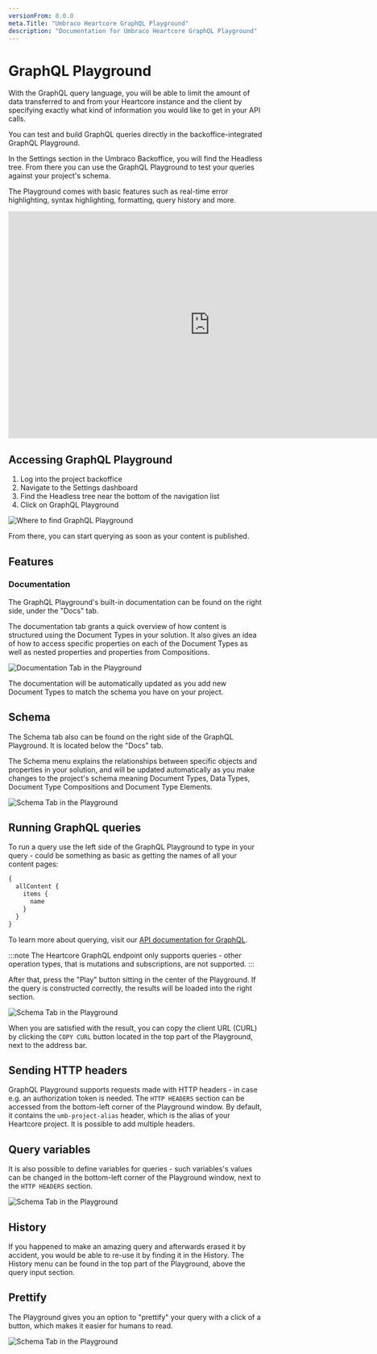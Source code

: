 ```yaml
---
versionFrom: 8.0.0
meta.Title: "Umbraco Heartcore GraphQL Playground"
description: "Documentation for Umbraco Heartcore GraphQL Playground"
---
```


# GraphQL Playground

With the GraphQL query language, you will be able to limit the amount of data transferred to and from your Heartcore instance and the client by specifying exactly what kind of information you would like to get in your API calls.

You can test and build GraphQL queries directly in the backoffice-integrated GraphQL Playground.

In the Settings section in the Umbraco Backoffice, you will find the Headless tree. From there you can use the GraphQL Playground to test your queries against your project's schema.

The Playground comes with basic features such as real-time error highlighting, syntax highlighting, formatting, query history and more.

<iframe width="800" height="450" title="Umbraco Heartcore: GraphQL Playground" src="https://www.youtube.com/embed/25gpH6FJIxA?rel=0" frameborder="0" allow="autoplay; encrypted-media" allowfullscreen></iframe>

## Accessing GraphQL Playground

1. Log into the project backoffice
2. Navigate to the Settings dashboard
3. Find the Headless tree near the bottom of the navigation list
4. Click on GraphQL Playground

![Where to find GraphQL Playground](images/where-to-find-graphql-playground.png)

From there, you can start querying as soon as your content is published.

## Features

### Documentation

The GraphQL Playground's built-in documentation can be found on the right side, under the "Docs" tab.

The documentation tab grants a quick overview of how content is structured using the Document Types in your solution. It also gives an idea of how to access specific properties on each of the Document Types as well as nested properties and properties from Compositions.

![Documentation Tab in the Playground](images/docs-helper.png)

The documentation will be automatically updated as you add new Document Types to match the schema you have on your project.

## Schema

The Schema tab also can be found on the right side of the GraphQL Playground. It is located below the "Docs" tab.

The Schema menu explains the relationships between specific objects and properties in your solution, and will be updated automatically as you make changes to the project's schema meaning Document Types, Data Types, Document Type Compositions and Document Type Elements.

![Schema Tab in the Playground](images/schema-helper.png)

## Running GraphQL queries

To run a query use the left side of the GraphQL Playground to type in your query - could be something as basic as getting the names of all your content pages:

```graphql
{
  allContent {
    items {
      name
    }
  }
}
```

To learn more about querying, visit our [API documentation for GraphQL](../../API-Documentation/GraphQL/index.md).

:::note
The Heartcore GraphQL endpoint only supports queries - other operation types, that is mutations and subscriptions, are not supported.
:::

After that, press the "Play" button sitting in the center of the Playground. If the query is constructed correctly, the results will be loaded into the right section.

![Schema Tab in the Playground](images/sample-query.png)

When you are satisfied with the result, you can copy the client URL (CURL) by clicking the `COPY CURL` button located in the top part of the Playground, next to the address bar.

## Sending HTTP headers

GraphQL Playground supports requests made with HTTP headers - in case e.g. an authorization token is needed.
The `HTTP HEADERS` section can be accessed from the bottom-left corner of the Playground window. By default, it contains the `umb-project-alias` header, which is the alias of your Heartcore project.
It is possible to add multiple headers.

## Query variables

It is also possible to define variables for queries - such variables's values can be changed in the bottom-left corner of the Playground window, next to the `HTTP HEADERS` section.

![Schema Tab in the Playground](images/query-variables.png)

## History

If you happened to make an amazing query and afterwards erased it by accident, you would be able to re-use it by finding it in the History.
The History menu can be found in the top part of the Playground, above the query input section.

## Prettify

The Playground gives you an option to "prettify" your query with a click of a button, which makes it easier for humans to read.

![Schema Tab in the Playground](images/prettify.png)

